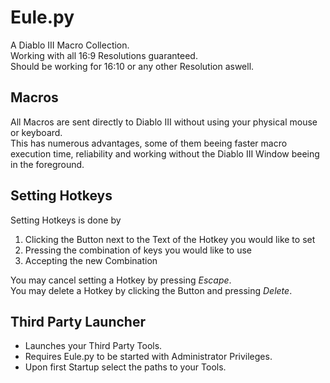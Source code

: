 # Eule.py
A Diablo III Macro Collection.\
Working with all 16:9 Resolutions guaranteed.\
Should be working for 16:10 or any other Resolution aswell.

## Macros
All Macros are sent directly to Diablo III without using your physical mouse or keyboard.\
This has numerous advantages, some of them beeing faster macro execution time, reliability and working without the Diablo III Window beeing in the foreground.

## Setting Hotkeys
Setting Hotkeys is done by
1. Clicking the Button next to the Text of the Hotkey you would like to set
2. Pressing the combination of keys you would like to use
3. Accepting the new Combination

You may cancel setting a Hotkey by pressing *Escape*.\
You may delete a Hotkey by clicking the Button and pressing *Delete*.

## Third Party Launcher
* Launches your Third Party Tools.
* Requires Eule.py to be started with Administrator Privileges.
* Upon first Startup select the paths to your Tools.

